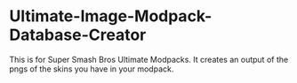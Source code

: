 # Ultimate-Image-Modpack-Database-Creator
This is for Super Smash Bros Ultimate Modpacks. It creates an output of the pngs of the skins you have in your modpack.
